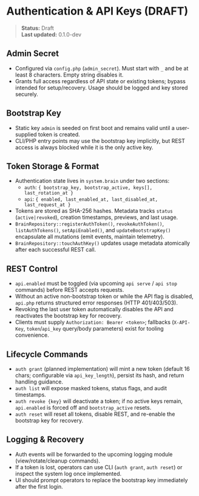 # Authentication & API Keys (DRAFT)

> **Status:** Draft  
> **Last updated:** 0.1.0-dev

## Admin Secret
- Configured via `config.php` (`admin_secret`). Must start with `_` and be at least 8 characters. Empty string disables it.  
- Grants full access regardless of API state or existing tokens; bypass intended for setup/recovery. Usage should be logged and key stored securely.

## Bootstrap Key
- Static key `admin` is seeded on first boot and remains valid until a user-supplied token is created.  
- CLI/PHP entry points may use the bootstrap key implicitly, but REST access is always blocked while it is the only active key.

## Token Storage & Format
- Authentication state lives in `system.brain` under two sections:  
  - `auth`: `{ bootstrap_key, bootstrap_active, keys[], last_rotation_at }`  
  - `api`: `{ enabled, last_enabled_at, last_disabled_at, last_request_at }`
- Tokens are stored as SHA-256 hashes. Metadata tracks `status` (`active|revoked`), creation timestamps, previews, and last usage.
- `BrainRepository::registerAuthToken()`, `revokeAuthToken()`, `listAuthTokens()`, `setApiEnabled()`, and `updateBootstrapKey()` encapsulate all mutations (emit events, maintain telemetry).  
- `BrainRepository::touchAuthKey()` updates usage metadata atomically after each successful REST call.

## REST Control
- `api.enabled` must be toggled (via upcoming `api serve` / `api stop` commands) before REST accepts requests.  
- Without an active non-bootstrap token or while the API flag is disabled, `api.php` returns structured error responses (HTTP 401/403/503).  
- Revoking the last user token automatically disables the API and reactivates the bootstrap key for recovery.
- Clients must supply `Authorization: Bearer <token>`; fallbacks (`X-API-Key`, `token`/`api_key` query/body parameters) exist for tooling convenience.

## Lifecycle Commands
- `auth grant` (planned implementation) will mint a new token (default 16 chars; configurable via `api_key_length`), persist its hash, and return handling guidance.  
- `auth list` will expose masked tokens, status flags, and audit timestamps.  
- `auth revoke {key}` will deactivate a token; if no active keys remain, `api.enabled` is forced off and `bootstrap_active` resets.  
- `auth reset` will reset all tokens, disable REST, and re-enable the bootstrap key for recovery.

## Logging & Recovery
- Auth events will be forwarded to the upcoming logging module (view/rotate/cleanup commands).  
- If a token is lost, operators can use CLI (`auth grant`, `auth reset`) or inspect the system log once implemented.  
- UI should prompt operators to replace the bootstrap key immediately after the first login.
